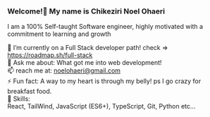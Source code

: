 ### Welcome!👋 My name is Chikeziri Noel Ohaeri
I am a 100% Self-taught Software engineer, highly motivated with a commitment to learning and growth

🌱 I’m currently on a Full Stack developer path!  check => https://roadmap.sh/full-stack <br>
💬 Ask me about: What got me into web development! <br>
📫 reach me at: noelohaeri@gmail.com <br>
⚡ Fun fact: A way to my heart is through my belly! ps I go crazy for breakfast food. <br>
💪 Skills: <br>
React, TailWind, JavaScript (ES6+), TypeScript, Git, Python etc...

<!--
**Damvilion/Damvilion** is a ✨ _special_ ✨ repository because its `README.md` (this file) appears on your GitHub profile.

Here are some ideas to get you started:

- 🔭 I’m currently working on ...
- 🌱 I’m currently learning ...
- 👯 I’m looking to collaborate on ...
- 🤔 I’m looking for help with ...
- 💬 Ask me about ...
- 📫 How to reach me: ...
- 😄 Pronouns: ...
- ⚡ Fun fact: ...
-->

